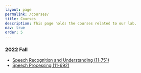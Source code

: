 ```yaml
---
layout: page
permalink: /courses/
title: Courses
description: This page holds the courses related to our lab.
nav: true
order: 5
---
```


### 2022 Fall

* [Speech Recognition and Understanding (11-751)](https://shinjiwlab.github.io/activities/2022/11751-2022f/)
* [Speech Processing (11-692)](https://shinjiwlab.github.io/activities/2022/11692-2023s/)

